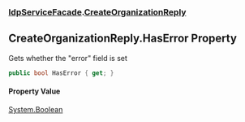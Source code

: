 ### [IdpServiceFacade](../index.md 'IdpServiceFacade').[CreateOrganizationReply](index.md 'IdpServiceFacade\.CreateOrganizationReply')

## CreateOrganizationReply\.HasError Property

Gets whether the "error" field is set

```csharp
public bool HasError { get; }
```

#### Property Value
[System\.Boolean](https://learn.microsoft.com/en-us/dotnet/api/system.boolean 'System\.Boolean')